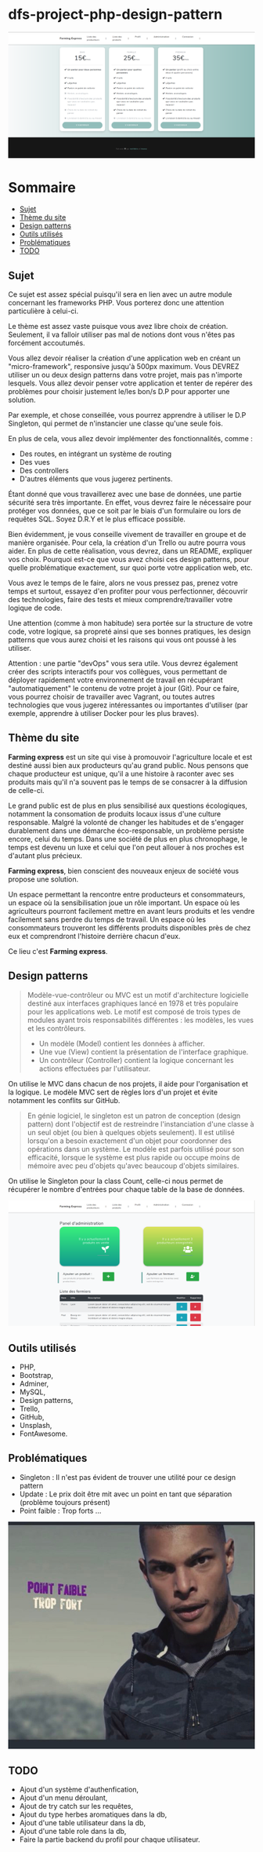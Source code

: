 # dfs-project-php-design-pattern

![Homepage -fullwidth](./public/img/homepage.png "Homepage")

# Sommaire

  * [Sujet](#sujet)
  * [Thème du site](#thème-du-site)
  * [Design patterns](#design-patterns)
  * [Outils utilisés](#outils-utilisés)
  * [Problématiques](#problématiques)
  * [TODO](#todo)
  
## Sujet

Ce sujet est assez spécial puisqu'il sera en lien avec un autre module concernant les frameworks PHP. Vous porterez donc une attention particulière à celui-ci.

Le thème est assez vaste puisque vous avez libre choix de création. Seulement, il va falloir utiliser pas mal de notions dont vous n'êtes pas forcément accoutumés.

Vous allez devoir réaliser la création d'une application web en créant un "micro-framework", responsive jusqu'à 500px maximum.
Vous DEVREZ utiliser un ou deux design patterns dans votre projet, mais pas n'importe lesquels.
Vous allez devoir penser votre application et tenter de repérer des problèmes pour choisir justement le/les bon/s D.P pour apporter une solution.

Par exemple, et chose conseillée, vous pourrez apprendre à utiliser le D.P Singleton, qui permet de n'instancier une classe qu'une seule fois.

En plus de cela, vous allez devoir implémenter des fonctionnalités, comme :
- Des routes, en intégrant un système de routing
- Des vues
- Des controllers
- D'autres éléments que vous jugerez pertinents.

Étant donné que vous travaillerez avec une base de données, une partie sécurité sera très importante. En effet, vous devrez faire le nécessaire pour protéger vos données, que ce soit par le biais d'un formulaire ou lors de requêtes SQL. Soyez D.R.Y et le plus efficace possible.

Bien évidemment, je vous conseille vivement de travailler en groupe et de manière organisée. Pour cela, la création d'un Trello ou autre pourra vous aider.
En plus de cette réalisation, vous devrez, dans un README, expliquer vos choix. Pourquoi est-ce que vous avez choisi ces design patterns, pour quelle problématique exactement, sur quoi porte votre application web, etc.

Vous avez le temps de le faire, alors ne vous pressez pas, prenez votre temps et surtout, essayez d'en profiter pour vous perfectionner, découvrir des technologies, faire des tests et mieux comprendre/travailler votre logique de code.

Une attention (comme à mon habitude) sera portée sur la structure de votre code, votre logique, sa propreté ainsi que ses bonnes pratiques, les design patterns que vous aurez choisi et les raisons qui vous ont poussé à les utiliser.

Attention : une partie "devOps" vous sera utile. Vous devrez également créer des scripts interactifs pour vos collègues, vous permettant de déployer rapidement votre environnement de travail en récupérant "automatiquement" le contenu de votre projet à jour (Git). Pour ce faire, vous pourrez choisir de travailler avec Vagrant, ou toutes autres technologies que vous
jugerez intéressantes ou importantes d'utiliser (par exemple, apprendre à utiliser Docker pour les plus braves).

## Thème du site

**Farming express** est un site qui vise à promouvoir l'agriculture locale et est destiné aussi bien aux producteurs qu'au grand public.
Nous pensons que chaque producteur est unique, qu'il a une histoire à raconter avec ses produits mais qu'il n'a souvent pas le temps de se consacrer à la diffusion de celle-ci.

Le grand public est de plus en plus sensibilisé aux questions écologiques, notamment la consomation de produits locaux issus d'une culture responsable.
Malgré la volonté de changer les habitudes et de s'engager durablement dans une démarche éco-responsable, un problème persiste encore, celui du temps.
Dans une société de plus en plus chronophage, le temps est devenu un luxe et celui que l'on peut allouer à nos proches est d'autant plus précieux.

**Farming express**, bien conscient des nouveaux enjeux de société vous propose une solution.

Un espace permettant la rencontre entre producteurs et consommateurs, un espace où la sensibilisation joue un rôle important. Un espace où les agriculteurs pourront facilement mettre en avant leurs produits et les vendre facilement sans perdre du temps de travail. Un espace où les consommateurs trouveront les différents produits disponibles près de chez eux et comprendront l'histoire derrière chacun d'eux.

Ce lieu c'est **Farming express**.

## Design patterns

>Modèle-vue-contrôleur ou MVC est un motif d'architecture logicielle destiné aux interfaces graphiques lancé en 1978 et très populaire pour les applications web. Le motif est composé de trois types de modules ayant trois responsabilités différentes : les modèles, les vues et les contrôleurs.
>- Un modèle (Model) contient les données à afficher.
>- Une vue (View) contient la présentation de l'interface graphique.
>- Un contrôleur (Controller) contient la logique concernant les actions effectuées par l'utilisateur.

On utilise le MVC dans chacun de nos projets, il aide pour l'organisation et la logique. Le modèle MVC sert de règles lors d'un projet et évite notamment les conflits sur GitHub.

> En génie logiciel, le singleton est un patron de conception (design pattern) dont l'objectif est de restreindre l'instanciation d'une classe à un seul objet (ou bien à quelques objets seulement). Il est utilisé lorsqu'on a besoin exactement d'un objet pour coordonner des opérations dans un système. Le modèle est parfois utilisé pour son efficacité, lorsque le système est plus rapide ou occupe moins de mémoire avec peu d'objets qu'avec beaucoup d'objets similaires.

On utilise le Singleton pour la class Count, celle-ci nous permet de récupérer le nombre d'entrées pour chaque table de la base de données.

![Admin Panel -fullwidth](./public/img/admin.png "Admin Panel")

## Outils utilisés

- PHP,
- Bootstrap,
- Adminer,
- MySQL,
- Design patterns,
- Trello,
- GitHub,
- Unsplash,
- FontAwesome.

## Problématiques
- Singleton : Il n'est pas évident de trouver une utilité pour ce design pattern
- Update : Le prix doit être mit avec un point en tant que séparation (problème toujours présent)
- Point faible : Trop forts ...

![PointFaibleTropForts -fullwidth](./public/img/pftf.jpg "Point faible : Trop forts")

## TODO

- Ajout d'un système d'authenfication,
- Ajout d'un menu déroulant,
- Ajout de try catch sur les requêtes,
- Ajout du type herbes aromatiques dans la db,
- Ajout d'une table utilisateur dans la db,
- Ajout d'une table role dans la db,
- Faire la partie backend du profil pour chaque utilisateur.
